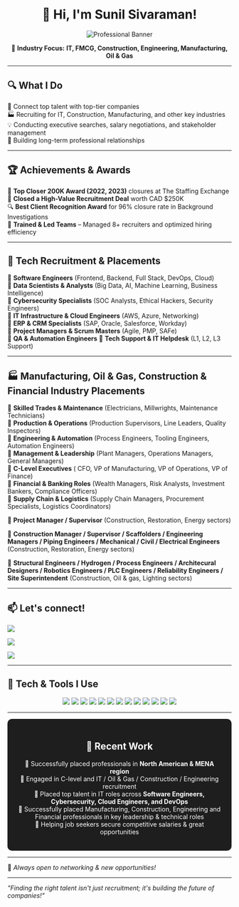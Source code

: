 <div align="center">

# 👋 Hi, I'm Sunil Sivaraman!

![Professional Banner](https://github.com/imsunilsivaraman/imsunilsivaraman2/blob/main/Sunil%20Sivaraman.gif?raw=true)

🔹 **Industry Focus:** **IT, FMCG, Construction, Engineering, Manufacturing, Oil & Gas**
</div>

---

## 🔍 What I Do
🎯 Connect top talent with top-tier companies  
🏭 Recruiting for IT, Construction, Manufacturing, and other key industries  
💡 Conducting executive searches, salary negotiations, and stakeholder management  
🤝 Building long-term professional relationships  



---

## 🏆 Achievements & Awards
🏅 **Top Closer 200K Award (2022, 2023)** closures at The Staffing Exchange  
🎯 **Closed a High-Value Recruitment Deal** worth CAD $250K  
🔍 **Best Client Recognition Award** for 96% closure rate in Background Investigations  
🚀 **Trained & Led Teams** – Managed 8+ recruiters and optimized hiring efficiency  

---

## 🚀 Tech Recruitment & Placements
📌 **Software Engineers** (Frontend, Backend, Full Stack, DevOps, Cloud)  
📌 **Data Scientists & Analysts** (Big Data, AI, Machine Learning, Business Intelligence)  
📌 **Cybersecurity Specialists** (SOC Analysts, Ethical Hackers, Security Engineers)  
📌 **IT Infrastructure & Cloud Engineers** (AWS, Azure, Networking)  
📌 **ERP & CRM Specialists** (SAP, Oracle, Salesforce, Workday)  
📌 **Project Managers & Scrum Masters** (Agile, PMP, SAFe)  
📌 **QA & Automation Engineers** 
📌 **Tech Support & IT Helpdesk** (L1, L2, L3 Support) 

---

## 🏭 Manufacturing, Oil & Gas, Construction & Financial Industry Placements
📌 **Skilled Trades & Maintenance** (Electricians, Millwrights, Maintenance Technicians)  
📌 **Production & Operations** (Production Supervisors, Line Leaders, Quality Inspectors)  
📌 **Engineering & Automation** (Process Engineers, Tooling Engineers, Automation Engineers)  
📌 **Management & Leadership** (Plant Managers, Operations Managers, General Managers)  
📌 **C-Level Executives** ( CFO, VP of Manufacturing, VP of Operations, VP of Finance)  
📌 **Financial & Banking Roles** (Wealth Managers, Risk Analysts, Investment Bankers, Compliance Officers)  
📌 **Supply Chain & Logistics** (Supply Chain Managers, Procurement Specialists, Logistics Coordinators)

📌 **Project Manager / Supervisor** (Construction, Restoration, Energy sectors) 

📌 **Construction Manager / Supervisor / Scaffolders / Engineering Managers / Piping Engineers / Mechanical / Civil / Electrical Engineers** (Construction, Restoration, Energy sectors) 

📌 **Structural Engineers / Hydrogen / Process Engineers / Architecural Designers / Robotics Engineers / PLC Engineers / Reliability Engineers / Site Superintendent** (Construction, Oil & gas, Lighting sectors)

---

## 📫 Let's connect!
<p align="center">
  
  <a href="https://www.linkedin.com/in/iamsunilsivaraman/"><img src="https://img.shields.io/badge/LinkedIn-Profile-blue?style=for-the-badge&logo=linkedin"></a> 
  
  <a href="mailto:sunilsvrmn@gmail.com"><img src="https://img.shields.io/badge/Email-Contact%20Me-red?style=for-the-badge&logo=gmail"></a>  
  
  <a href="mailto:sunilsvrmn@icloud.com"><img src="https://img.shields.io/badge/Email-Contact%20Me-red?style=for-the-badge&logo=gmail"></a>  
</p>

---

## 🚀 Tech & Tools I Use
<p align="center">
  <img src="https://img.shields.io/badge/GitHub-181717?style=for-the-badge&logo=github">  
  <img src="https://img.shields.io/badge/LinkedIn%20Recruiter-0077B5?style=for-the-badge&logo=linkedin">  
  <img src="https://img.shields.io/badge/Indeed-003A9B?style=for-the-badge&logo=indeed">  
  <img src="https://img.shields.io/badge/SignalHire-FF6F00?style=for-the-badge"> 
  <img src="https://img.shields.io/badge/SignalHire-FF6F00?style=for-the-badge">
  <img src="https://img.shields.io/badge/ZoomInfo-E2231A?style=for-the-badge">  
  <img src="https://img.shields.io/badge/Monster-5A0FC8?style=for-the-badge">  
  <img src="https://img.shields.io/badge/GulfTalent-009688?style=for-the-badge">  
  <img src="https://img.shields.io/badge/Bayt-0077B5?style=for-the-badge">  
  <img src="https://img.shields.io/badge/GulfCareers-20C997?style=for-the-badge">  
  <img src="https://img.shields.io/badge/NaukriGulf-E60023?style=for-the-badge">  
  <img src="https://img.shields.io/badge/ATS%20Software-FF8C00?style=for-the-badge">  
  <img src="https://img.shields.io/badge/Microsoft%20Office-2C68C3?style=for-the-badge&logo=microsoft">  
</p>

---

<div align="center" style="background-color:#1E1E1E; padding:20px; border-radius:10px; color:white;">

## 🎯 Recent Work
🔹 Successfully placed professionals in **North American & MENA region**  
🔹 Engaged in C-level and IT / Oil & Gas / Construction / Engineering recruitment  
🔹 Placed top talent in IT roles across **Software Engineers, Cybersecurity, Cloud Engineers, and DevOps**  
🔹 Successfully placed Manufacturing, Construction, Engineering and Financial professionals in key leadership & technical roles  
🔹 Helping job seekers secure competitive salaries & great opportunities  

</div>

---

🚀 _Always open to networking & new opportunities!_  

---

_"Finding the right talent isn't just recruitment; it's building the future of companies!"_
